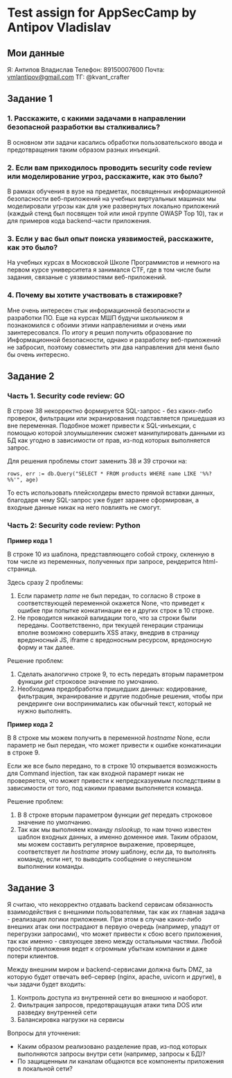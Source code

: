 # Test assign for AppSecCamp by Antipov Vladislav

## Мои данные
Я: Антипов Владислав
Телефон: 89150007600
Почта: vmlantipov@gmail.com
ТГ: @kvant_crafter

## Задание 1

### 1. Расскажите, с какими задачами в направлении безопасной разработки вы сталкивались?
В основном эти задачи касались обработки пользовательского ввода и предотвращения таким образом разных инъекций.

### 2. Если вам приходилось проводить security code review или моделирование угроз, расскажите, как это было?
В рамках обучения в вузе на предметах, посвященных информационной безопасности веб-приложений на учебных виртуальных машинах мы моделировали угрозы как для уже развернутых локально приложений (каждый стенд был посвящен той или иной группе OWASP Top 10), так и для примеров кода backend-части приложения.

### 3. Если у вас был опыт поиска уязвимостей, расскажите, как это было?
На учебных курсах в Московской Школе Программистов и немного на первом курсе университета я занимался CTF, где в том числе были задания, связаные с уязвимостями веб-приложений.

### 4. Почему вы хотите участвовать в стажировке?
Мне очень интересен стык информационной безопасности и разработки ПО. Еще на курсах МШП будучи школьником я познакомился с обоими этими направлениями и очень ими заинтересовался. По итогу я решил получить образование по Информационной безопасности, однако и разработку веб-приложений не забросил, поэтому совместить эти два направления для меня было бы очень интересно.

## Задание 2

### Часть 1. Security code review: GO
В строке 38 некорректно формируется SQL-запрос - без каких-либо проверок, фильтрации или экранирования подставляется пришедшая из вне переменная. Подобное может привести к SQL-инъекции, с помощью которой злоумышленник сможет манипулировать данными из БД как угодно в зависимости от прав, из-под которых выполняется запрос.

Для решения проблемы стоит заменить 38 и 39 строчки на:
```
rows, err := db.Query("SELECT * FROM products WHERE name LIKE '%%?%%'", age)
```
То есть использовать плейсхолдеры вместо прямой вставки данных, благодаря чему SQL-запрос уже будет заранее сформирован, а входные данные никак на него повлиять не смогут.

### Часть 2: Security code review: Python
**Пример кода 1**

В строке 10 из шаблона, представляющего собой строку, скленную в том числе из переменных, полученных при запросе, рендерится html-страница.

Здесь сразу 2 проблемы:
1. Если параметр *name* не был передан, то согласно 8 строке в соответствующей переменной окажется None, что приведет к ошибке при попытке конкатинации ее и других строк в 10 строке.
2. Не проводится никакой валидации того, что за строки были переданы. Соответственно, при текущей генерации страницы вполне возможно совершить XSS атаку, внедрив в страницу вредоносный JS, iframe с вредоносным ресурсом, вредоносную форму и так далее.

Решение проблем:
1. Сделать аналогично строке 9, то есть передать вторым параметром функции *get* строковое значение по умочанию.
2. Необходима предобработка пришедших данных: кодирование, фильтрация, экранирование и другие подобные решения, чтобы при рендеринге они воспринимались как обычный текст, который не нужно выполнять.

**Пример кода 2**

В 8 строке мы можем получить в переменной *hostname* None, если параметр не был передан, что может привести к ошибке конкатинации в строке 9.

Если же все было передано, то в строке 10 открывается возможность для Command injection, так как входной парамерт никак не проверяется, что может привести к непредсказуемым последствиям в зависимости от того, под какими правами выполняется команда.

Решение проблем:
1. В 8 строке вторым параметром функции *get* передать строковое значение по умолчанию.
2. Так как мы выполняем команду *nslookup*, то нам точно известен шаблон входных данных, а именно доменное имя. Таким образом, мы можем составить регулярное выражение, проверящее, соответствует ли *hostname* этому шаблону, если да, то выполнять команду, если нет, то выводить сообщение о неуспешном выполнении команды.

## Задание 3

Я считаю, что некорректно отдавать backend сервисам обязанность взаимодействия с внешними пользователями, так как их главная задача - реализация логики приложения. При этом в случае каких-либо внешних атак они пострадают в первую очередь (например, упадут от перегрузки запросами), что может привести к сбою вcего приложения, так как именно - связующее звено между остальными частями. Любой простой приложения ведет к огромным убыткам компании и даже потери клиентов.

Между внешним миром и backend-сервисами должна быть DMZ, за которую будет отвечать веб-сервер (nginx, apache, uvicorn и другие), в чьи задачи будет входить:
1. Контроль доступа из внутренней сети во внешнюю и наоборот.
2. Фильтрация запросов, предотвращаущая атаки типа DOS или разведку внутренней сети
3. Балансировка нагрузки на сервисы

Вопросы для уточнения:
* Каким образом реализовано разделение прав, из-под которых выполняются запросы внутри сети (например, запросы к БД)?
* По защищенным ли каналам общаются все компоненты приложения в локальной сети?
